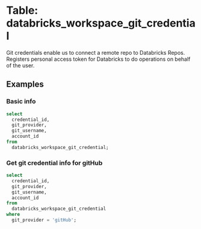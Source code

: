 # Table: databricks_workspace_git_credential

Git credentials enable us to connect a remote repo to Databricks Repos. Registers personal access token for Databricks to do operations on behalf of the user.

## Examples

### Basic info

```sql
select
  credential_id,
  git_provider,
  git_username,
  account_id
from
  databricks_workspace_git_credential;
```

### Get git credential info for gitHub

```sql
select
  credential_id,
  git_provider,
  git_username,
  account_id
from
  databricks_workspace_git_credential
where
  git_provider = 'gitHub';
```